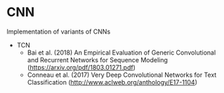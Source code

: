 # CNN
Implementation of variants of CNNs

* TCN
  * Bai et al. (2018) An Empirical Evaluation of Generic Convolutional and Recurrent Networks for Sequence Modeling (https://arxiv.org/pdf/1803.01271.pdf)
  * Conneau et al. (2017) Very Deep Convolutional Networks for Text Classification (http://www.aclweb.org/anthology/E17-1104)
